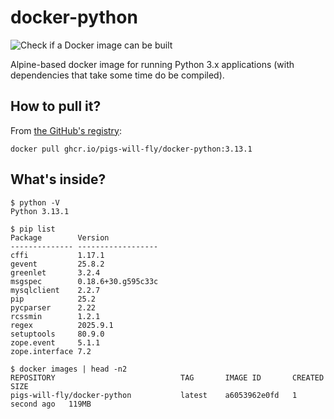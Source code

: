 # docker-python
![Check if a Docker image can be built](https://github.com/pigs-will-fly/docker-python/workflows/Check%20if%20a%20Docker%20image%20can%20be%20built/badge.svg)

Alpine-based docker image for running Python 3.x applications (with dependencies that take some time do be compiled).

## How to pull it?

From [the GitHub's registry](https://github.com/pigs-will-fly/docker-python/pkgs/container/docker-python):

```
docker pull ghcr.io/pigs-will-fly/docker-python:3.13.1
```

## What's inside?

```
$ python -V
Python 3.13.1

$ pip list
Package        Version
-------------- ------------------
cffi           1.17.1
gevent         25.8.2
greenlet       3.2.4
msgspec        0.18.6+30.g595c33c
mysqlclient    2.2.7
pip            25.2
pycparser      2.22
rcssmin        1.2.1
regex          2025.9.1
setuptools     80.9.0
zope.event     5.1.1
zope.interface 7.2

$ docker images | head -n2
REPOSITORY                            TAG       IMAGE ID       CREATED        SIZE
pigs-will-fly/docker-python           latest    a6053962e0fd   1 second ago   119MB
```
